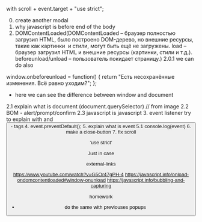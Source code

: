 with scroll + event.target +  "use strict";

0. create another modal
1. why javascript is before end of the body
2. DOMContentLoaded(DOMContentLoaded – браузер полностью загрузил HTML, было построено DOM-дерево, но внешние ресурсы, такие как картинки <img> и стили, могут быть ещё не загружены. load – браузер загрузил HTML и внешние ресурсы (картинки, стили и т.д.).
beforeunload/unload – пользователь покидает страницу.)
2.0.1 we can do also 

window.onbeforeunload = function() {
  return "Есть несохранённые изменения. Всё равно уходим?";
};

- here we can see the difference between window and document 

2.1 explain what is document (document.querySelector) // from image
2.2 BOM - alert/prompt/confirm
2.3 javascript is javascript
3. event listener try to explain with <a> and <button> - tags
4. event.preventDefault();
5. explain what is event
5.1 console.log(event)
6. make a close-button
7. fix scroll

'use strict'


Just in case

external-links

https://www.youtube.com/watch?v=G5Or47gPH-4
https://javascript.info/onload-ondomcontentloaded#window-onunload
https://javascript.info/bubbling-and-capturing

homework

- do the same with previouses popups